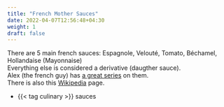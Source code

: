 ```yaml
---
title: "French Mother Sauces"
date: 2022-04-07T12:56:48+04:30
weight: 1
draft: false
---
```

There are 5 main french sauces: Espagnole, Velouté, Tomato, Béchamel, Hollandaise (Mayonnaise)\
Everything else is considered a derivative (daugther sauce).\
Alex (the french guy) has [a great series](https://www.youtube.com/watch?v=tcDk-JcAnOw&list=PLURsDaOr8hWX1T2WSXhPwL110La-GxjYY) on them.\
There is also this [Wikipedia](https://en.wikipedia.org/wiki/French_mother_sauces) page.

- {{< tag culinary >}} sauces

